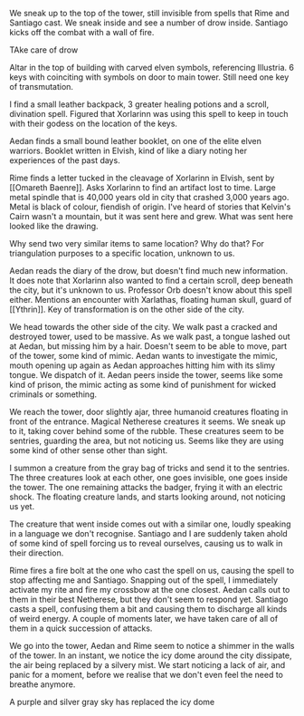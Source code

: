 We sneak up to the top of the tower, still invisible from spells that Rime and Santiago cast. We sneak inside and see a number of drow inside. Santiago kicks off the combat with a wall of fire.

TAke care of drow

Altar in the top of building with carved elven symbols, referencing Illustria. 6 keys with coinciting with symbols on door to main tower. Still need one key of transmutation.

I find a small leather backpack, 3 greater healing potions and a scroll, divination spell. Figured that Xorlarinn was using this spell to keep in touch with their godess on the location of the keys.

Aedan finds a small bound leather booklet, on one of the elite elven warriors. Booklet written in Elvish, kind of like a diary noting her experiences of the past days.

Rime finds a letter tucked in the cleavage of Xorlarinn in Elvish, sent by [[Omareth Baenre]]. Asks Xorlarinn to find an artifact lost to time. Large metal spindle that is 40,000 years old in city that crashed 3,000 years ago. Metal is black of colour, fiendish of origin. I've heard of stories that Kelvin's Cairn wasn't a mountain, but it was sent here and grew. What was sent here looked like the drawing.

Why send two very similar items to same location? Why do that? For triangulation purposes to a specific location, unknown to us.

Aedan reads the diary of the drow, but doesn't find much new information. It does note that Xorlarinn also wanted to find a certain scroll, deep beneath the city, but it's unknown to us. Professor Orb doesn't know about this spell either. Mentions an encounter with Xarlathas, floating human skull, guard of [[Ythrin]].  Key of transformation is on the other side of the city.

We head towards the other side of the city. We walk past a cracked and destroyed tower, used to be massive. As we walk past, a tongue lashed out at Aedan, but missing him by a hair. Doesn't seem to be able to move, part of the tower, some kind of mimic. Aedan wants to investigate the mimic, mouth opening up again as Aedan approaches hitting him with its slimy tongue. We dispatch of it. Aedan peers inside the tower, seems like some kind of prison, the mimic acting as some kind of punishment for wicked criminals or something.

We reach the tower, door slightly ajar, three humanoid creatures floating in front of the entrance. Magical Netherese creatures it seems. We sneak up to it, taking cover behind some of the rubble. These creatures seem to be sentries, guarding the area, but not noticing us. Seems like they are using some kind of other sense other than sight.

I summon a creature from the gray bag of tricks and send it to the sentries. The three creatures look at each other, one goes invisible, one goes inside the tower. The one remaining attacks the badger, frying it with an electric shock. The floating creature lands, and starts looking around, not noticing us yet.

The creature that went inside comes out with a similar one, loudly speaking in a language we don't recognise. Santiago and I are suddenly taken ahold of some kind of spell forcing us to reveal ourselves, causing us to walk in their direction.

Rime fires a fire bolt at the one who cast the spell on us, causing the spell to stop affecting me and Santiago. Snapping out of the spell, I immediately activate my rite and fire my crossbow at the one closest. Aedan calls out to them in their best Netherese, but they don't seem to respond yet. Santiago casts a spell, confusing them a bit and causing them to discharge all kinds of weird energy. A couple of moments later, we have taken care of all of them in a quick succession of attacks.

We go into the tower, Aedan and Rime seem to notice a shimmer in the walls of the tower. In an instant, we notice the icy dome around the city dissipate, the air being replaced by a silvery mist. We start noticing a lack of air, and panic for a moment, before we realise that we don't even feel the need to breathe anymore.

A purple and silver gray sky has replaced the icy dome